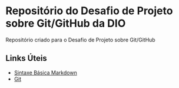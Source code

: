 # Repositório do Desafio de Projeto sobre Git/GitHub da DIO
Repositório criado para o Desafio de Projeto sobre Git/GitHub

## Links Úteis
- [Sintaxe Básica Markdown](https://www.markdownguide.org/basic-syntax/)
- [Git](https://git-scm.com/downloads)
